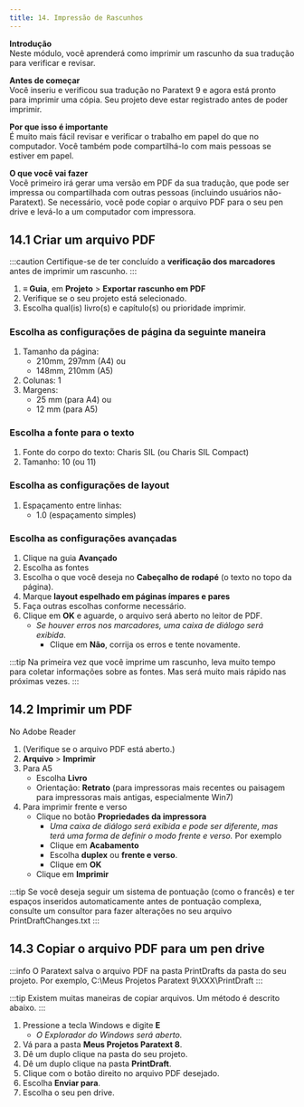 ```yaml
---
title: 14. Impressão de Rascunhos
---
```


**Introdução**  
Neste módulo, você aprenderá como imprimir um rascunho da sua tradução para verificar e revisar.

**Antes de começar**  
Você inseriu e verificou sua tradução no Paratext 9 e agora está pronto para imprimir uma cópia. Seu projeto deve estar registrado antes de poder imprimir.

**Por que isso é importante**  
É muito mais fácil revisar e verificar o trabalho em papel do que no computador. Você também pode compartilhá-lo com mais pessoas se estiver em papel.

**O que você vai fazer**  
Você primeiro irá gerar uma versão em PDF da sua tradução, que pode ser impressa ou compartilhada com outras pessoas (incluindo usuários não-Paratext). Se necessário, você pode copiar o arquivo PDF para o seu pen drive e levá-lo a um computador com impressora.


## 14.1 Criar um arquivo PDF
:::caution
Certifique-se de ter concluído a **verificação dos marcadores** antes de imprimir um rascunho.
:::

1.  **≡ Guia**, em **Projeto** \> **Exportar rascunho em PDF**
1.  Verifique se o seu projeto está selecionado.
1.  Escolha qual(is) livro(s) e capítulo(s) ou prioridade imprimir.

#####

### Escolha as configurações de página da seguinte maneira
1.  Tamanho da página:
    -  210mm, 297mm (A4) ou
    -  148mm, 210mm (A5)
2.  Colunas: 1
3.  Margens:
    -  25 mm (para A4) ou
    -  12 mm (para A5)

### Escolha a fonte para o texto
1.  Fonte do corpo do texto: Charis SIL (ou Charis SIL Compact)
2.  Tamanho: 10 (ou 11)

### Escolha as configurações de layout
1. Espaçamento entre linhas:
     -  1.0 (espaçamento simples)

### Escolha as configurações avançadas
1.  Clique na guia **Avançado**
9.  Escolha as fontes
10. Escolha o que você deseja no **Cabeçalho de rodapé** (o texto no topo da página).
11. Marque **layout espelhado em páginas ímpares e pares**
12. Faça outras escolhas conforme necessário.
13. Clique em **OK** e aguarde, o arquivo será aberto no leitor de PDF.
    -  *Se houver erros nos marcadores, uma caixa de diálogo será exibida*.
        -  Clique em **Não**, corrija os erros e tente novamente.

:::tip
Na primeira vez que você imprime um rascunho, leva muito tempo para coletar informações sobre as fontes. Mas será muito mais rápido nas próximas vezes.
:::
## 14.2 Imprimir um PDF
No Adobe Reader

1.  (Verifique se o arquivo PDF está aberto.)
1.  **Arquivo** \> **Imprimir**
1.  Para A5
    -  Escolha **Livro**
    -  Orientação: **Retrato** (para impressoras mais recentes ou paisagem para impressoras mais antigas, especialmente Win7)
1.  Para imprimir frente e verso
    - Clique no botão **Propriedades da impressora**
      - *Uma caixa de diálogo será exibida e pode ser diferente, mas terá uma forma de definir o modo frente e verso.* Por exemplo
      - Clique em **Acabamento**
      - Escolha **duplex** ou **frente e verso**.
      - Clique em **OK**
     - Clique em **Imprimir**

:::tip
Se você deseja seguir um sistema de pontuação (como o francês) e ter espaços inseridos automaticamente antes de pontuação complexa, consulte um consultor para fazer alterações no seu arquivo PrintDraftChanges.txt
:::

## 14.3 Copiar o arquivo PDF para um pen drive
:::info
O Paratext salva o arquivo PDF na pasta PrintDrafts da pasta do seu projeto. Por exemplo, C:\\Meus Projetos Paratext 9\\XXX\\PrintDraft
:::

:::tip
Existem muitas maneiras de copiar arquivos. Um método é descrito abaixo.
:::
1.  Pressione a tecla Windows e digite **E**
    -  *O Explorador do Windows será aberto.*
1.  Vá para a pasta **Meus Projetos Paratext 8**.
1.  Dê um duplo clique na pasta do seu projeto.
1.  Dê um duplo clique na pasta **PrintDraft**.
1.  Clique com o botão direito no arquivo PDF desejado.
1.  Escolha **Enviar para**.
1.  Escolha o seu pen drive.